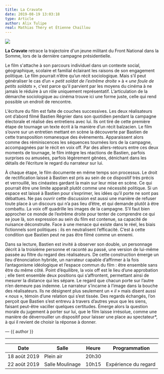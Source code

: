 ```yaml
---
title: La Cravate
date: 2019-08-19 13:03:18
type: Article
author: Alix Tulipe
real: Mathias Théry et Étienne Chaillou
---
```


![](campagne2.jpg)

**La Cravate** retrace la trajectoire d'un jeune militant du Front National dans la Somme, lors de la dernière campagne présidentielle.

Le film s'attache à son parcours individuel dans un contexte social, géographique, scolaire et familial éclairant les raisons de son engagement politique. Le film pourrait n’être qu’un récit sociologique. Mais s’il peut généraliser le cas d’un « *petit soldat de l’extrême droite* » à « *une foule de petits soldats* », c'est parce qu’il parvient par les moyens du cinéma à ne jamais le réduire à un rôle uniquement représentatif. L’articulation de la démarche sociologique au cinéma trouve ici une forme juste, celle qui rend possible un endroit de rencontre.

L’écriture du film est faite de couches successives. Les deux réalisateurs ont d’abord filmé Bastien Régnier dans son quotidien pendant la campagne électorale et réalisé des entretiens avec lui. Ils ont tiré de cette première étape de tournage un texte écrit à la manière d’un récit balzacien. Le film s’ouvre sur un entretien mettant en scène la découverte par Bastien de cette transposition romanesque des évènements. Apparaissent alors comme des réminiscences les séquences tournées lors de la campagne, accompagnées par le récit en voix off. Par des allers-retours entre ces deux moments de tournage, le film intègre les réactions de Bastien, parfois surprises ou amusées, parfois légèrement gênées, dénichant dans les détails de l’écriture le regard du narrateur sur lui.

À chaque étape, le film documente en même temps son processus. Le droit de rectification laissé à Bastien est pris au sein de ce dispositif très précis et verrouillé, les cinéastes gardant la main sur leur mise en scène. Ce qui pourrait être une limite apparaît plutôt comme une nécessité politique. Si un espace est laissé à Bastien pour s’exprimer, les idées qu’il porte ne sont pas débattues. Ne pas ouvrir cette discussion est aussi une manière de refuser toute place à un discours qui n’a pas lieu d’être, et qui demande plutôt à être combattu. La voix off quadrille les images de la campagne. S’il faut bien approcher ce monde de l’extrême droite pour tenter de comprendre ce qui se joue là, son expression au sein du film est contenue, sa capacité de nuisance déconstruite. Face à une menace qui existe dans le réel, les biais fictionnels sont politiques : ils en neutralisent l’efficacité. C’est à cette condition que Bastien peut ne pas être filmé comme un ennemi.

Dans sa lecture, Bastien est invité à observer son double, un personnage décrit à la troisième personne et raconté au passé, une version de lui-même passée au filtre du regard des réalisateurs. De cette construction émerge un lieu d’énonciation hybride, un narrateur capable d’affirmer à la fois l’antagonisme idéologique et l’espace commun du film : être ensemble sans être du même côté. Point d’équilibre, la voix off est le lieu d’une approbation ; elle tient ensemble deux positions qui s’affrontent, permettant ainsi de mesurer la distance qui les sépare.
Le regard que chacun porte sur l’autre n’en demeure pas indemne. Le narrateur s’incarne à l’image dans la bouche des réalisateurs. Ils ne désignent plus seulement un « *il* » mais disent aussi « *nous* », témoin d’une relation qui s’est tissée. Des regards échangés, l’on perçoit que Bastien s’est entrevu à travers d’autres yeux que les siens, faisant peut-être vaciller quelques certitudes. Émerge alors la question morale du jugement à porter sur lui, que le film laisse irrésolue, comme une manière de déverrouiller un dispositif pour laisser une place au spectateur\*, à qui il revient de choisir la réponse à donner.

— {{ author }}

----

| Date | Salle | Heure | Programmation |
|------|-------|-------|---------------|
| 18 août 2019 | Plein air | 20h30 |  |
| 22 août 2019 | Salle Moulinage | 10h15 | Expérience du regard |
